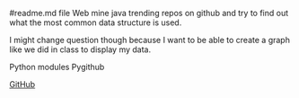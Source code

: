 #readme.md file
Web mine java trending repos on github and try to find
 out what the most common data structure is used.

I might change question though because I want to be able
 to create a graph like we did in class to display my data.


Python modules
Pygithub

[GitHub](https://github.com/44520-w19)
